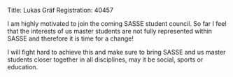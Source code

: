 Title: Lukas Gräf
Registration: 40457

I am highly motivated to join the coming SASSE student council. So far I feel that the interests of us master students are not fully represented within SASSE and therefore it is time for a change!

I will fight hard to achieve this and make sure to bring SASSE and us master students closer together in all disciplines, may it be social, sports or education.
